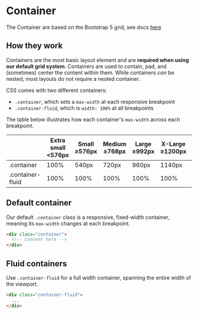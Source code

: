 # Container

The Container are based on the Bootstrap 5 grid, see docs [here](https://getbootstrap.com/docs/5.0/)

## How they work

Containers are the most basic layout element and are **required when using our default grid system**. Containers are used to contain, pad, and (sometimes) center the content within them. While containers *can* be nested, most layouts do not require a nested container.

CSS comes with two different containers:

- `.container`, which sets a `max-width` at each responsive breakpoint
- `.container-fluid`, which is `width: 100%` at all breakpoints

The table below illustrates how each container's `max-width` across each breakpoint.

<table style='max-width: 700px'>
  <thead>
    <tr>
      <th class="border-dark"></th>
      <th scope="col">
        Extra small<br/>
        <span class="text-bold">&lt;576px</span>
      </th>
      <th scope="col">
        Small<br/>
        <span class="text-bold">&ge;576px</span>
      </th>
      <th scope="col">
        Medium<br/>
        <span class="text-bold">&ge;768px</span>
      </th>
      <th scope="col">
        Large<br/>
        <span class="text-bold">&ge;992px</span>
      </th>
      <th scope="col">
        X-Large<br/>
        <span class="text-bold">&ge;1200px</span>
      </th>
      <th scope="col">
        XX-Large<br/>
        <span class="text-bold">&ge;1400px</span>
      </th>
    </tr>
  </thead>
  <tbody>
    <tr>
      <td scope="row" class="text-bold">.container</td>
      <td class="gray">100%</td>
      <td>540px</td>
      <td>720px</td>
      <td>960px</td>
      <td>1140px</td>
      <td>1320px</td>
    </tr>
    <tr>
      <td scope="row" class="text-bold">.container-fluid</td>
      <td class="gray">100%</td>
      <td class="gray">100%</td>
      <td class="gray">100%</td>
      <td class="gray">100%</td>
      <td class="gray">100%</td>
      <td class="gray">100%</td>
    </tr>
  </tbody>
</table>

## Default container

Our default `.container` class is a responsive, fixed-width container, meaning its `max-width` changes at each breakpoint.

```html
<div class="container">
  <!-- Content here -->
</div>
```

## Fluid containers

Use `.container-fluid` for a full width container, spanning the entire width of the viewport.

```html
<div class="container-fluid">
  ...
</div>
```
